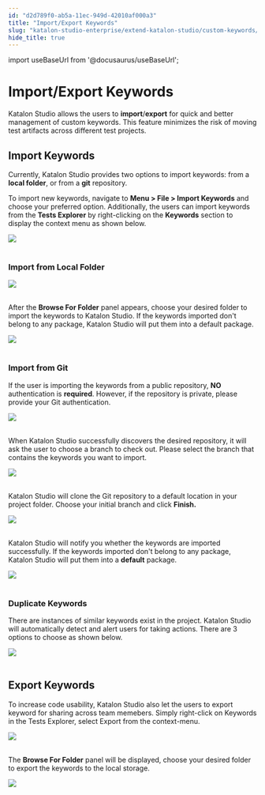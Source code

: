 ```yaml
---
id: "d2d789f0-ab5a-11ec-949d-42010af000a3"
title: "Import/Export Keywords"
slug: "katalon-studio-enterprise/extend-katalon-studio/custom-keywords/importexport-keywords"
hide_title: true
---
```

import useBaseUrl from '@docusaurus/useBaseUrl';

    

# <a id="id" class="anchor_top_offset"/><a id="ariaid-title1" class="anchor_top_offset"/>Import/Export Keywords

    
      
<p xmlns="http://www.w3.org/1999/xhtml" className="p">Katalon Studio allows the users to   <strong className="ph b">import</strong>/<strong className="ph b">export</strong> for quick and   better management of custom keywords. This feature minimizes the   risk of moving test artifacts across different test   projects. </p> 
    
  
    

## <a id="id_1" class="anchor_top_offset"/>Import Keywords

    
      
<p xmlns="http://www.w3.org/1999/xhtml" className="p">Currently, Katalon Studio provides two options to import   keywords: from a <strong className="ph b">local folder</strong>, or from a   <strong className="ph b">git</strong> repository.</p> 
      
<p xmlns="http://www.w3.org/1999/xhtml" className="p">To import new keywords, navigate to <strong className="ph b">Menu &gt; File &gt;     Import Keywords</strong> and choose your preferred option.   Additionally, the users can import keywords from the <strong className="ph b">Tests     Explorer</strong> by right-clicking on the   <strong className="ph b">Keywords</strong> section to display the context menu as   shown below.</p> 
      
<p xmlns="http://www.w3.org/1999/xhtml" className="p">   <img className="image" src={useBaseUrl("https://github.com/katalon-studio/docs-images/raw/master/katalon-studio/docs/importexport-keywords/image2018-6-21-113A383A45.png")} /><br /><br /> </p> 
    
              
      

### <a id="id_2" class="anchor_top_offset"/>Import from Local Folder

      
        
<p xmlns="http://www.w3.org/1999/xhtml" className="p">   <img className="image" src={useBaseUrl("https://github.com/katalon-studio/docs-images/raw/master/katalon-studio/docs/importexport-keywords/image2018-6-21-113A403A43.png")} /><br /><br /> </p> 
        
<p xmlns="http://www.w3.org/1999/xhtml" className="p">After the <strong className="ph b">Browse For Folder</strong> panel   appears, choose your desired folder to import the keywords to   Katalon Studio. If the keywords imported don't belong to any   package, Katalon Studio will put them into a default package.</p> 
        
<p xmlns="http://www.w3.org/1999/xhtml" className="p">   <img className="image" src={useBaseUrl("https://github.com/katalon-studio/docs-images/raw/master/katalon-studio/docs/importexport-keywords/image2018-6-21-113A533A24.png")} /><br /><br /> </p> 
      
    
      

### <a id="id_3" class="anchor_top_offset"/>Import from Git 

      
        
<p xmlns="http://www.w3.org/1999/xhtml" className="p">If the user is importing the keywords from a public repository,   <strong className="ph b">NO</strong> authentication is <strong className="ph b">required</strong>.   However, if the repository is private, please provide your Git   authentication. </p> 
        
<p xmlns="http://www.w3.org/1999/xhtml" className="p">   <img className="image" src={useBaseUrl("https://github.com/katalon-studio/docs-images/raw/master/katalon-studio/docs/importexport-keywords/image2018-6-25-163A33A24.png")} /><br /><br /> </p> 
        
<p xmlns="http://www.w3.org/1999/xhtml" className="p">When Katalon Studio successfully discovers the desired   repository, it will ask the user to choose a branch to check out.   Please select the branch that contains the keywords you want to   import. </p> 
        
<p xmlns="http://www.w3.org/1999/xhtml" className="p">   <img className="image" src={useBaseUrl("https://github.com/katalon-studio/docs-images/raw/master/katalon-studio/docs/importexport-keywords/image2018-6-25-163A23A27.png")} /><br /><br /> </p> 
        
<p xmlns="http://www.w3.org/1999/xhtml" className="p">Katalon Studio will clone the Git repository to a default   location in your project folder. Choose your initial   branch and click <strong className="ph b">Finish.</strong> </p> 
        
<p xmlns="http://www.w3.org/1999/xhtml" className="p">   <img className="image" src={useBaseUrl("https://github.com/katalon-studio/docs-images/raw/master/katalon-studio/docs/importexport-keywords/image2018-6-21-113A453A26.png")} /><br /><br /> </p> 
        
<p xmlns="http://www.w3.org/1999/xhtml" className="p">Katalon Studio will notify you whether the keywords are imported   successfully. If the keywords imported don't belong to any package,   Katalon Studio will put them into a <strong className="ph b">default</strong>   package.</p> 
        
<p xmlns="http://www.w3.org/1999/xhtml" className="p">   <img className="image" src={useBaseUrl("https://github.com/katalon-studio/docs-images/raw/master/katalon-studio/docs/importexport-keywords/image2018-6-21-113A533A24.png")} /><br /><br /> </p> 
      
    
      

### <a id="id_4" class="anchor_top_offset"/>Duplicate Keywords

      
        
<p xmlns="http://www.w3.org/1999/xhtml" className="p">There are instances of similar keywords exist in the project.   Katalon Studio will automatically detect and alert users for taking   actions. There are 3 options to choose as shown below.</p> 
        
<p xmlns="http://www.w3.org/1999/xhtml" className="p">   <img className="image" src={useBaseUrl("https://github.com/katalon-studio/docs-images/raw/master/katalon-studio/docs/importexport-keywords/image2018-6-21-113A463A12.png")} /><br /><br /> </p> 
      
    

## <a id="id_5" class="anchor_top_offset"/>Export Keywords

<p xmlns="http://www.w3.org/1999/xhtml" className="p">To increase code usability, Katalon Studio also let the users to   export keyword for sharing across team memebers. Simply right-click   on Keywords  in the Tests Explorer, select   Export from the context-menu. </p> 
<p xmlns="http://www.w3.org/1999/xhtml" className="p">   <img className="image" src={useBaseUrl("https://github.com/katalon-studio/docs-images/raw/master/katalon-studio/docs/importexport-keywords/image2018-6-21-113A463A43.png")} /><br /><br /> </p> 
<p xmlns="http://www.w3.org/1999/xhtml" className="p">The <strong className="ph b">Browse For Folder</strong> panel will be   displayed, choose your desired folder to export the keywords to the   local storage.</p> 
<p xmlns="http://www.w3.org/1999/xhtml" className="p">   <img className="image" src={useBaseUrl("https://github.com/katalon-studio/docs-images/raw/master/katalon-studio/docs/importexport-keywords/image2018-6-21-113A483A40.png")} /><br /><br /> </p> 
